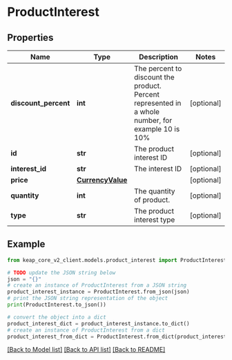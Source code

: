 # ProductInterest


## Properties

Name | Type | Description | Notes
------------ | ------------- | ------------- | -------------
**discount_percent** | **int** | The percent to discount the product. Percent represented in a whole number, for example 10 is 10% | [optional] 
**id** | **str** | The product interest ID | [optional] 
**interest_id** | **str** | The interest ID | [optional] 
**price** | [**CurrencyValue**](CurrencyValue.md) |  | [optional] 
**quantity** | **int** | The quantity of product. | [optional] 
**type** | **str** | The product interest type | [optional] 

## Example

```python
from keap_core_v2_client.models.product_interest import ProductInterest

# TODO update the JSON string below
json = "{}"
# create an instance of ProductInterest from a JSON string
product_interest_instance = ProductInterest.from_json(json)
# print the JSON string representation of the object
print(ProductInterest.to_json())

# convert the object into a dict
product_interest_dict = product_interest_instance.to_dict()
# create an instance of ProductInterest from a dict
product_interest_from_dict = ProductInterest.from_dict(product_interest_dict)
```
[[Back to Model list]](../README.md#documentation-for-models) [[Back to API list]](../README.md#documentation-for-api-endpoints) [[Back to README]](../README.md)


